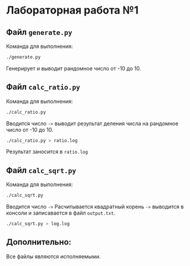# Лабораторная работа №1

## Файл `generate.py`

Команда для выполнения:
```bash
./generate.py
```
Генерирует и выводит рандомное число от -10 до 10.

## Файл `calc_ratio.py`

Команда для выполнения:
```bash
./calc_ratio.py
```
Вводится число  `->`  выводит результат деления числа на рандомное число от -10 до 10.

```bash
./calc_ratio.py > ratio.log
```
Результат заносится в `ratio.log`

## Файл `calc_sqrt.py`

Команда для выполнения:
```bash
./calc_sqrt.py
```
Вводится число  `->` Расчитывается квадратный корень `->` выводится в консоли и записавается в файл `output.txt`.

```bash
./calc_sqrt.py > log.log
```

## Дополнительно:

Все файлы являются исполняемыми.